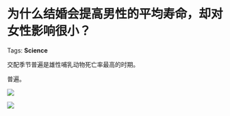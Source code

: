 # 为什么结婚会提高男性的平均寿命，却对女性影响很小？

Tags: **Science**

交配季节普遍是雄性哺乳动物死亡率最高的时期。

普遍。

![](https://pic1.zhimg.com/50/v2-52530620183740a2eca505adbc5c7a6c_hd.jpg?source=1940ef5c)  


![](https://pic4.zhimg.com/50/v2-a30c90f9994db877264c93905da627d1_hd.jpg?source=1940ef5c)

